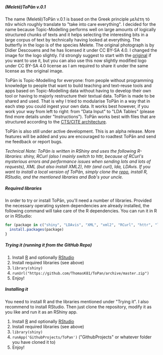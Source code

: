 ##### (Meletē)ToPān v.0.1

The name (Meletē)ToPān v.0.1 is based on the Greek principle μελέτη τὸ πᾶν which roughly translate to "take into care everything". I decided for the name because Topic-Modelling performs well on large amounts of logically structured chunks of texts and it helps selecting the interesting bits in a large corpus of text by technically having looked at everything. The butterfly in the logo is of the species Melete. The original photograph is by Didier Descouens and he has licensed it under CC BY-SA 4.0. I changed the image for the logo slightly. I'd strongly suggest to start with the <a href="https://commons.wikimedia.org/wiki/File:Melete_leucadia_MHNT_dos.jpg" target="_blank">original</a> if you want to use it, but you can also use this now slightly modified logo under CC BY-SA 4.0 license as I am required to share it under the same license as the original image.

ToPān is Topic-Modelling for everyone: from people without programming knowledge to people that want to build teaching and text-reuse tools and apps based on Topic-Modelling data without having to develop their own tool or having to majorly restructure their textual data. ToPān is made to be shared and used. That is why I tried to modularise ToPān in a way that in each step you could ingest your own data. It works best however, if you work your way from left to right: from "Data Input" to "LDA Tables" (please find more details under "Instructions"). ToPān works best with files that are structured according to the <a href="http://cite-architecture.github.io" target="_blank">CTS/CITE architecture</a>.

ToPān is also still under active development. This is an alpha release. More features will be added and you are encouraged to roadtest ToPān and send me feedback or report bugs.

*Technical Note: ToPān is written in RShiny and uses the following R-libraries: shiny, RCurl (also I mainly switch to httr, because of RCurl's mysterious errors and performance issues when sending lots and lots of requests), XML (but also install XML2), httr (and curl), lda, LDAvis. If you want to install a local version of ToPān, simply clone the  <a href="https://github.com/ThomasK81/ToPan" target="_blank">repo</a>, install R, RStudio, and the mentioned libraries and Bob's your uncle.*

##### Required libraries

In order to try or install ToPān, you'll need a number of libraries. Provided the necessary operating system dependencies are already installed, the following command will take care of the R dependencies. You can run it in R or in RStudio:

```R
for (package in c("shiny", "LDAvis", "XML", "xml2", "RCurl", "httr", "lda", "servr", "markdown")) {
  install.packages(package)
}
```

##### Trying it (running it from the GitHub Repo)

1. Install [R](https://www.r-project.org) and optionally [RStudio](https://www.rstudio.com) 
2. Install required libraries (see above)
3. `library(shiny)`
4. `runUrl("https://github.com/ThomasK81/ToPan/archive/master.zip")`
5. Enjoy!

##### Installing it

You need to install R and the libraries mentioned under "Trying it". I also recommend to install RStudio. Then just clone the repository, modify it as you like and run it as an RShiny app.

1. Install [R](https://www.r-project.org) and optionally [RStudio](https://www.rstudio.com) 
2. Install required libraries (see above)
3. `library(shiny)`
4. `runApp('GithubProjects/ToPan')` ("GithubProjects" or whatever folder you have cloned it to)
5. Enjoy!
